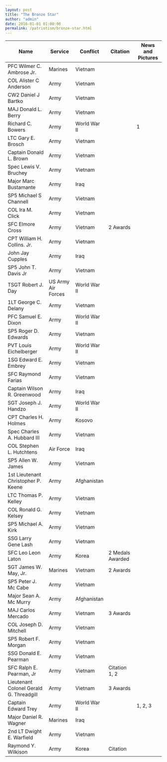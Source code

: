 ```yaml
---
layout: post
title: "The Bronze Star"
author: "admin"
date: 2016-01-01 01:00:00
permalink: /patriotism/bronze-star.html
---
```

|Name|Service|Conflict|Citation|News and Pictures|
|---|---|---|---|---|
|PFC Wilmer C. Ambrose Jr.|Marines|Vietnam|||		
|COL Alister C Anderson|Army|Vietnam|||
|CW2 Daniel J Bartko|Army|Vietnam|||
|MAJ Donald L. Berry|Army|Vietnam|||
|Richard C. Bowers|Army|World War II||1|
|LTC Gary E. Brosch|Army|Vietnam|||
|Captain Donald L. Brown|Army|Vietnam|||
|Spec Lewis V. Bruchey|Army|Vietnam|||
|Major Marc Bustamante|Army|Iraq|||
|SP5 Michael S Channell|Army|Vietnam|||
|COL Ira M. Click|Army|Vietnam|||
|SFC Elmore Cross|Army|Vietnam|2 Awards||
|CPT William H. Collins. Jr.|Army|Vietnam|||		
|John Jay Cupples|Army|Iraq|||
|SP5 John T. Davis Jr|Army|Vietnam|||
|TSGT Robert J. Day|US Army Air Forces|World War II|||
|1LT George C. Delany|Army|Vietnam|||
|PFC Samuel E. Dixon|Army|World War II|||
|SP5 Roger D. Edwards|Army|Vietnam|||
|PVT Louis Eichelberger|Army|World War II|||
|1SG Edward E. Embrey|Army|Vietnam|||
|SFC Raymond Farias|Army|Vietnam|||
|Captain Wilson R. Greenwood|Army|Iraq|||
|SGT Joseph J. Handzo|Army|World War II|||
|CPT Charles H. Holmes|Army|Kosovo|||
|Spec Charles A. Hubbard III|Army|Vietnam|||		
|COL Stephen L. Hutchtens|Air Force|Iraq|||
|SP5 Allen W. James|Army|Vietnam|||
|1st Lieutenant Christopher P. Keene|Army|Afghanistan|||		
|LTC Thomas P. Kelley|Army|Vietnam|||
|COL Ronald G. Kelsey|Army|Vietnam|||
|SP5 Michael A. Kirk|Army|Vietnam|||
|SSG Larry Gene Lash|Army|Vietnam|||
|SFC Leo Leon Laton|Army|Korea|2 Medals Awarded||
|SGT James W. May, Jr.|Marines|Vietnam|2 Awards||
|SP5 Peter J. Mc Cabe|Army|Vietnam|||
|Major Sean A. Mc Murry|Army|Afghanistan|||
|MAJ Carlos Mercado|Army|Vietnam|3 Awards||
|COL Joseph D. Mitchell|Army|Vietnam|||
|SP5 Robert F. Morgan|Army|Vietnam|||
|SSG Donald E. Pearman|Army|Vietnam|||
|SFC Ralph E. Pearman, Jr|Army|Vietnam|Citation	1, 2||
|Lieutenant Colonel Gerald G. Threadgill|Army|Vietnam|3 Awards||
|Captain Edward Trey|Army|World War II||1, 2, 3|
|Major Daniel R. Wagner|Marines|Iraq|||
|2nd LT Dwight E. Warfield|Army|Vietnam|||
|Raymond Y. Wilkison|Army|Korea|Citation||
